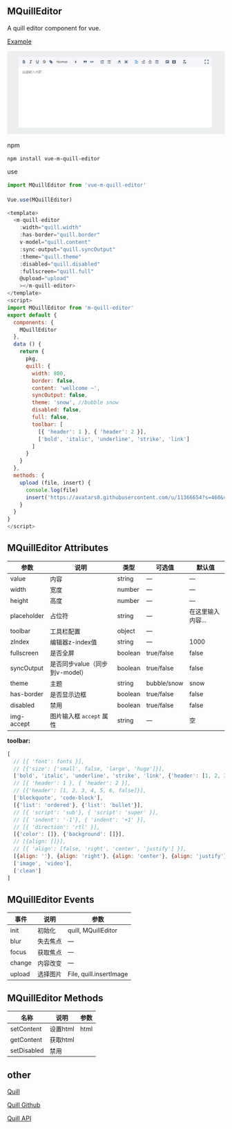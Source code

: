 ## MQuillEditor

A quill editor component for vue.

[Example](https://mengdu.github.io/m-quill-editor/example/)


![img](20180610000744.png)

npm

```ls
npm install vue-m-quill-editor
```

use

```js
import MQuillEditor from 'vue-m-quill-editor'

Vue.use(MQuillEditor)
```



```js
<template>
  <m-quill-editor 
    :width="quill.width"
    :has-border="quill.border"
    v-model="quill.content"
    :sync-output="quill.syncOutput"
    :theme="quill.theme"
    :disabled="quill.disabled"
    :fullscreen="quill.full"
    @upload="upload"
    ></m-quill-editor>
</template>
<script>
import MQuillEditor from 'm-quill-editor'
export default {
  components: {
    MQuillEditor
  },
  data () {
    return {
      pkg,
      quill: {
        width: 800,
        border: false,
        content: 'wellcome ~',
        syncOutput: false,
        theme: 'snow', //bubble snow
        disabled: false,
        full: false,
        toolbar: [
          [{ 'header': 1 }, { 'header': 2 }],
          ['bold', 'italic', 'underline', 'strike', 'link']
        ]
      }
    }
  },
  methods: {
    upload (file, insert) {
      console.log(file)
      insert('https://avatars0.githubusercontent.com/u/11366654?s=460&v=4', 'center')
    }
  }
}
</script>
```



## MQuillEditor Attributes

| 参数      | 说明    | 类型      | 可选值       | 默认值   |
|---------- |-------- |---------- |-------------  |-------- |
| value     | 内容    | string    | — | —  |
| width     | 宽度    | number    | — | —  |
| height     | 高度    | number    | — | —  |
| placeholder     | 占位符    | string    | — | 在这里输入内容...  |
| toolbar     | 工具栏配置    | object    | — |   |
| zIndex     | 编辑器z-index值    | string    | — |  1000 |
| fullscreen     | 是否全屏    | boolean    | true/false |  false |
| syncOutput     | 是否同步value（同步到v-model）    | boolean    | true/false |  false |
| theme     | 主题    | string    | bubble/snow |  snow |
| has-border     | 是否显示边框    | boolean    | true/false |  false |
| disabled     |   禁用  | boolean    | true/false |  false |
| img-accept     |   图片输入框 `accept` 属性  | string    | — | 空 |


**toolbar:**

```js
[
  // [{ 'font': fonts }],
  // [{'size': ['small', false, 'large', 'huge']}],
  ['bold', 'italic', 'underline', 'strike', 'link', {'header': [1, 2, 3, 4, 5, 6, false]}],
  // [{ 'header': 1 }, { 'header': 2 }],
  // [{'header': [1, 2, 3, 4, 5, 6, false]}],
  ['blockquote', 'code-block'],
  [{'list': 'ordered'}, {'list': 'bullet'}],
  // [{ 'script': 'sub'}, { 'script': 'super' }],
  // [{ 'indent': '-1'}, { 'indent': '+1' }],
  // [{ 'direction': 'rtl' }],
  [{'color': []}, {'background': []}],
  // [{align: []}],
  // [{ 'align': [false, 'right', 'center', 'justify'] }],
  [{align: ''}, {align: 'right'}, {align: 'center'}, {align: 'justify'}],
  ['image', 'video'],
  ['clean']
]
```

## MQuillEditor Events

| 事件      | 说明    |参数   |
|---------- |-------- |----------|
| init     | 初始化   | quill, MQuillEditor |
| blur     | 失去焦点   | —  |
| focus     | 获取焦点   | —  |
| change | 内容改变   | —  |
| upload | 选择图片   | File, quill.insertImage  |


## MQuillEditor Methods

| 名称      | 说明    |参数   |
|---------- |-------- |----------|
| setContent     | 设置html   | html |
| getContent     | 获取html   |  |
| setDisabled     | 禁用   |  |


## other

[Quill](https://quilljs.com/)

[Quill Github](https://github.com/quilljs/quill)

[Quill API](https://quilljs.com/docs/quickstart/)
